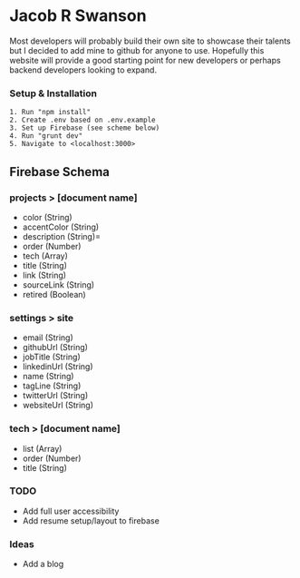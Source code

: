 # Jacob R Swanson

Most developers will probably build their own site to showcase their talents but I decided to add mine to github for anyone to use. Hopefully this website will provide a good starting point for new developers or perhaps backend developers looking to expand.

### Setup & Installation

```
1. Run "npm install"
2. Create .env based on .env.example
3. Set up Firebase (see scheme below)
4. Run "grunt dev"
5. Navigate to <localhost:3000>
```

## Firebase Schema

### projects > [document name]

- color (String)
- accentColor (String)
- description (String)=
- order (Number)
- tech (Array)
- title (String)
- link (String)
- sourceLink (String)
- retired (Boolean)

### settings > site

- email (String)
- githubUrl (String)
- jobTitle (String)
- linkedinUrl (String)
- name (String)
- tagLine (String)
- twitterUrl (String)
- websiteUrl (String)

### tech > [document name]

- list (Array)
- order (Number)
- title (String)

### TODO

- Add full user accessibility
- Add resume setup/layout to firebase

### Ideas

- Add a blog

